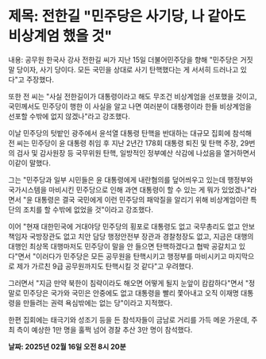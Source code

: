 # **제목: 전한길 "민주당은 사기당, 나 같아도 비상계엄 했을 것"**

  내용: 공무원 한국사 강사 전한길 씨가 지난 15일 더불어민주당을 향해 "민주당은 거짓말 당이자, 사기 당이다. 모든 국민을 상대로 사기 탄핵했다는 게 서서히 드러나고 있다"고 주장했다.

또한 전 씨는 "사실 전한길이가 대통령이라고 해도 무조건 비상계엄을 선포했을 것이고, 국민께서도 민주당이 행한 이 사실을 알고 나면 여러분이 대통령이라 한들 비상계엄을 선포할 수밖에 없지 않겠나"라고 강조했다.

이날 민주당의 텃밭인 광주에서 윤석열 대통령 탄핵을 반대하는 대규모 집회에 참석해 전 씨는 민주당이 윤 대통령 취임 후 지난 2년간 178회 대통령 퇴진 및 탄핵 주장, 29번의 검사 및 감사원장 등 국무위원 탄핵, 일방적인 정부예산 삭감에 나섰음을 열거하면서 이같이 말했다.

그는 "민주당과 일부 시민들은 윤 대통령에게 내란혐의를 덮어씌우고 있는데 행정부와 국가시스템을 마비시킨 민주당으로 인해 과연 대통령이 할 수 있는 게 뭐가 있었겠나"라면서 "윤 대통령은 결국 국민에게 이런 민주당의 패악질을 알리기 위해 비상계엄이란 특단의 조치를 할 수밖에 없었을 것"이라고 강조했다.

이어 "현재 대한민국에 거대야당 민주당의 횡포로 대통령도 없고 국무총리도 없고 안보책임자 국방장관도 없고 치안 담당 행정안전부 장관과 경찰청장도 없고, 지금은 대행의 대행인 최상목 대행마저도 민주당이 말을 안 들으면 탄핵하겠다고 협박 공갈치고 있다"면서 "이러다가 민주당은 모든 공무원을 탄핵시키고 행정부를 마비시키고 마지막으로 제가 가르친 9급 공무원까지도 탄핵시킬 것 같다"고 우려했다.

그러면서 "지금 만약 북한이 침략이라도 해오면 어떻게 될지 눈앞이 캄캄하다"면서 "정말로 민주당은 국가와 국민은 안중에도 없고 대통령을 빨리 쫓아내고 오직 이재명 대통령을 만들려는 권력 욕심밖에는 없는 당"이라고 지적했다.

한편 집회에는 태극기와 성조기 등을 든 참석자들이 금남로 거리를 가득 메운 가운데, 주최 측이 예상한 1만 명을 훌쩍 넘어 경찰 추산 3만 명이 참석했다.

  **날짜: 2025년 02월 16일 오전 8시 20분**